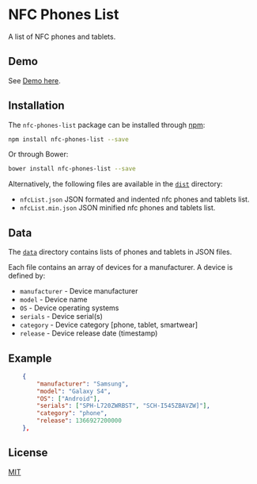 # NFC Phones List
A list of NFC phones and tablets.

## Demo
See [Demo here](http://opn.to/r/nfc-phones-list).

## Installation

The `nfc-phones-list` package can be installed through [npm](https://www.npmjs.com/package/nfc-phones-list):
```sh
npm install nfc-phones-list --save
```

Or through Bower:
```sh
bower install nfc-phones-list --save
```


Alternatively, the following files are available in the [`dist`](https://github.com/unitag/nfc-phones-list/tree/master/dist) directory:
 - `nfcList.json` JSON formated and indented nfc phones and tablets list.
 - `nfcList.min.json` JSON minified nfc phones and tablets list.

## Data

The [`data`](https://github.com/unitag/nfc-phones-list/tree/master/data) directory contains lists of phones and tablets in JSON files.

Each file contains an array of devices for a manufacturer. A device is defined by:
- `manufacturer` - Device manufacturer
- `model` - Device name
- `OS` - Device operating systems
- `serials` - Device serial(s)
- `category` - Device category [phone, tablet, smartwear]
- `release` - Device release date (timestamp)

## Example

```json
    {
        "manufacturer": "Samsung",
        "model": "Galaxy S4",
        "OS": ["Android"],
        "serials": ["SPH-L720ZWRBST", "SCH-I545ZBAVZW]"],
        "category": "phone",
        "release": 1366927200000
    },
```


## License

[MIT](https://github.com/unitag/nfc-phones-list/blob/master/LICENSE)
